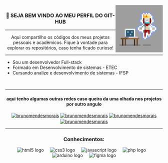 <img src="giphy.webp" width="30%" align="right">

<h3 align="center"> 👋 SEJA BEM VINDO AO MEU PERFIL DO GIT-HUB </h3>
<hr>

<p align="center">Aqui compartilho os códigos dos meus projetos pessoais e acadêmicos. Fique à vontade para explorar os repositórios, caso tenha ficado curioso!</p>
<hr>

- Sou um desenvolvedor Full-stack
- Formado em Desenvolvimento de sistemas - ETEC
- Cursando analize e desenvolvimento de sistemas - IFSP
<br>

-----------------

<h4 align="center" >aqui tenho algumas outras redes caso queira da uma olhada nos projetos por outro angulo</h4>
<p align="center">
<a href="https://www.linkedin.com/in/bruno-mendes-de-morais" target="blank"><img align="center" src="https://raw.githubusercontent.com/rahuldkjain/github-profile-readme-generator/master/src/images/icons/Social/linked-in-alt.svg" alt="brunomendesmorais" height="30" width="40" /></a>
<a href="https://www.facebook.com/share/1AZtAYDS3r/ target="blank"><img align="center" src="https://raw.githubusercontent.com/rahuldkjain/github-profile-readme-generator/master/src/images/icons/Social/facebook.svg" alt="brunomendesmorais" height="30" width="40" /></a>
<a href="# target="blank"><img align="center" src="https://raw.githubusercontent.com/rahuldkjain/github-profile-readme-generator/master/src/images/icons/Social/instagram.svg" alt="brunomendesmorais" height="30" width="40" /></a>
<a href="https://www.youtube.com/@devbrunomendes" target="blank"><img align="center" src="https://raw.githubusercontent.com/rahuldkjain/github-profile-readme-generator/master/src/images/icons/Social/youtube.svg" alt="brunomendesmorais" height="30" width="40" /></a>
</p>

-----------------
<div align="center">
 <h3>Conhecimentos:</h3>
  <img src="https://cdn.jsdelivr.net/gh/devicons/devicon/icons/html5/html5-original.svg" height="40" alt="html5 logo"  />
  <img width="12" />
  <img src="https://cdn.jsdelivr.net/gh/devicons/devicon/icons/css3/css3-original.svg" height="40" alt="css3 logo"  />
  <img width="12" />
  <img src="https://cdn.jsdelivr.net/gh/devicons/devicon/icons/javascript/javascript-original.svg" height="40" alt="javascript logo"  />
  <img width="12" />
  <img src="https://cdn.jsdelivr.net/gh/devicons/devicon/icons/php/php-original.svg" height="40" alt="php logo"  />
  <img width="12" />
  <img src="https://cdn.jsdelivr.net/gh/devicons/devicon/icons/arduino/arduino-original.svg" height="40" alt="arduino logo"  />
  <img width="12" />
  <img src="https://cdn.jsdelivr.net/gh/devicons/devicon/icons/figma/figma-original.svg" height="40" alt="figma logo"  />
</div>
<p align="center">



